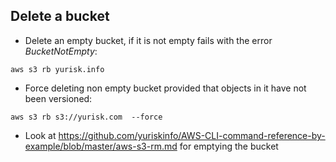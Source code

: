## Delete a bucket

- Delete an empty bucket, if it is not empty fails with the error *BucketNotEmpty*:

`aws s3 rb yurisk.info`

- Force deleting non empty bucket provided that objects in it have not been versioned:

`aws s3 rb s3://yurisk.com  --force`

- Look at https://github.com/yuriskinfo/AWS-CLI-command-reference-by-example/blob/master/aws-s3-rm.md for emptying the bucket
